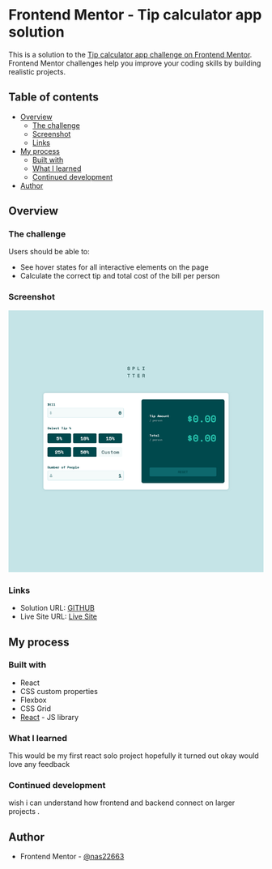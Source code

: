 # Frontend Mentor - Tip calculator app solution

This is a solution to the [Tip calculator app challenge on Frontend Mentor](https://www.frontendmentor.io/challenges/tip-calculator-app-ugJNGbJUX). Frontend Mentor challenges help you improve your coding skills by building realistic projects.

## Table of contents

- [Overview](#overview)
  - [The challenge](#the-challenge)
  - [Screenshot](#screenshot)
  - [Links](#links)
- [My process](#my-process)
  - [Built with](#built-with)
  - [What I learned](#what-i-learned)
  - [Continued development](#continued-development)
- [Author](#author)

## Overview

### The challenge

Users should be able to:

- See hover states for all interactive elements on the page
- Calculate the correct tip and total cost of the bill per person

### Screenshot

![Desktop Version](./screenshot.png)

### Links

- Solution URL: [GITHUB](https://github.com/nas22663/FE-tipcalculator)
- Live Site URL: [Live Site](https://nas22663.github.io/FE-tipcalculator/)

## My process

### Built with

- React
- CSS custom properties
- Flexbox
- CSS Grid
- [React](https://reactjs.org/) - JS library

### What I learned

This would be my first react solo project hopefully it turned out okay would love any feedback

### Continued development

wish i can understand how frontend and backend connect on larger projects .

## Author

- Frontend Mentor - [@nas22663](https://www.frontendmentor.io/profile/nas22663)
